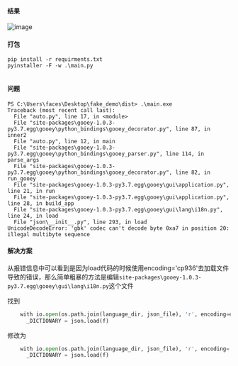 #### 结果

![image](https://user-images.githubusercontent.com/58416451/112970732-17bcf400-9181-11eb-9bcf-1b86eadd115e.png)

#### 打包

```
pip install -r requirments.txt
pyinstaller -F -w .\main.py


```

#### 问题

```
PS C:\Users\faces\Desktop\fake_demo\dist> .\main.exe
Traceback (most recent call last):
  File "auto.py", line 17, in <module>
  File "site-packages\gooey-1.0.3-py3.7.egg\gooey\python_bindings\gooey_decorator.py", line 87, in inner2
  File "auto.py", line 12, in main
  File "site-packages\gooey-1.0.3-py3.7.egg\gooey\python_bindings\gooey_parser.py", line 114, in parse_args
  File "site-packages\gooey-1.0.3-py3.7.egg\gooey\python_bindings\gooey_decorator.py", line 82, in run_gooey
  File "site-packages\gooey-1.0.3-py3.7.egg\gooey\gui\application.py", line 21, in run
  File "site-packages\gooey-1.0.3-py3.7.egg\gooey\gui\application.py", line 28, in build_app
  File "site-packages\gooey-1.0.3-py3.7.egg\gooey\gui\lang\i18n.py", line 24, in load
  File "json\__init__.py", line 293, in load
UnicodeDecodeError: 'gbk' codec can't decode byte 0xa7 in position 20: illegal multibyte sequence
```

#### 解决方案

从报错信息中可以看到是因为load代码的时候使用encoding='cp936'去加载文件导致的错误，那么简单粗暴的方法是编辑`site-packages\gooey-1.0.3-py3.7.egg\gooey\gui\lang\i18n.py`这个文件

找到
```python
    with io.open(os.path.join(language_dir, json_file), 'r', encoding=encoding) as f:
      _DICTIONARY = json.load(f)
```
修改为
```python
    with io.open(os.path.join(language_dir, json_file), 'r', encoding='utf-8') as f:
      _DICTIONARY = json.load(f)
```

